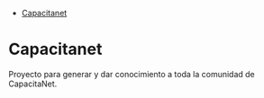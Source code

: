 <!-- TOC -->

* [Capacitanet](#capacitanet)

<!-- TOC -->

# Capacitanet

Proyecto para generar y dar conocimiento a toda la comunidad de CapacitaNet.






